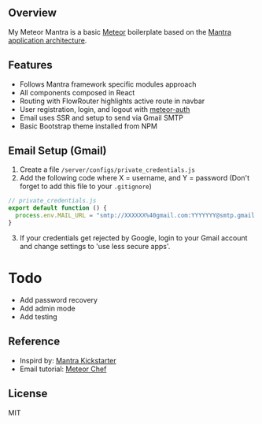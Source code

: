 ## Overview
My Meteor Mantra is a basic [Meteor](https://www.meteor.com) boilerplate based on the [Mantra application architecture](https://github.com/kadirahq/mantra).

## Features
* Follows Mantra framework specific modules approach
* All components composed in React
* Routing with FlowRouter highlights active route in navbar
* User registration, login, and logout with [meteor-auth](https://github.com/remotebase/meteor-auth)
* Email uses SSR and setup to send via Gmail SMTP
* Basic Bootstrap theme installed from NPM

## Email Setup (Gmail)
1. Create a file `/server/configs/private_credentials.js`
2. Add the following code where X = username, and Y = password (Don't forget to add this file to your `.gitignore`)
```javascript
// private_credentials.js
export default function () {
  process.env.MAIL_URL = "smtp://XXXXXX%40gmail.com:YYYYYYY@smtp.gmail.com:465/"
}
```
3. If your credentials get rejected by Google, login to your Gmail account and change settings to 'use less secure apps'.


# Todo
* Add password recovery
* Add admin mode
* Add testing

## Reference
* Inspird by: [Mantra Kickstarter](https://github.com/mantrajs/meteor-mantra-kickstarter)
* Email tutorial: [Meteor Chef](https://themeteorchef.com/snippets/using-the-email-package/#tmc-configuration)

## License
MIT

